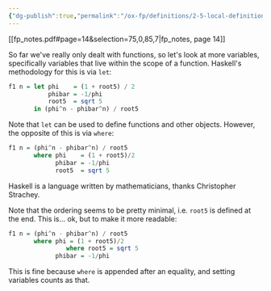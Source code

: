 ```yaml
---
{"dg-publish":true,"permalink":"/ox-fp/definitions/2-5-local-definitions-let-expressions-and-where-clauses/"}
---
```


[[fp_notes.pdf#page=14&selection=75,0,85,7|fp_notes, page 14]]

So far we've really only dealt with functions, so let's look at more variables, specifically variables that live within the scope of a function. Haskell's methodology for this is via `let`:

```haskell
f1 n = let phi    = (1 + root5) / 2
           phibar = -1/phi
           root5  = sqrt 5
       in (phi^n - phibar^n) / root5
```

Note that `let` can be used to define functions and other objects. However, the opposite of this is via `where`:

```haskell
f1 n = (phi^n - phibar^n) / root5
       where phi    = (1 + root5)/2
             phibar = -1/phi
             root5  = sqrt 5
```

Haskell is a language written by mathematicians, thanks Christopher Strachey. 

Note that the ordering seems to be pretty minimal, i.e. `root5` is defined at the end. This is... ok, but to make it more readable:

```haskell
f1 n = (phi^n - phibar^n) / root5
       where phi = (1 + root5)/2
                where root5 = sqrt 5
             phibar = -1/phi
```

This is fine because `where` is appended after an equality, and setting variables counts as that.
